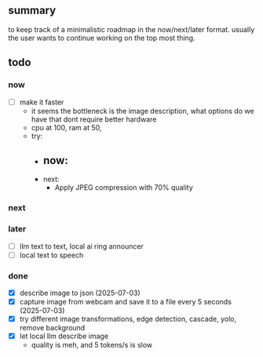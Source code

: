 ## summary

to keep track of a minimalistic roadmap in the now/next/later format. usually the user wants to continue working on the top most thing.

## todo
### now
- [ ] make it faster
  - it seems the bottleneck is the image description, what options do we have that dont require better hardware
  - cpu at 100, ram at 50,
  - try:
    - now: 
      -
    - next:
      - Apply JPEG compression with 70% quality  


### next

### later
- [ ] llm text to text, local ai ring announcer
- [ ] local text to speech

### done
- [x] describe image to json (2025-07-03)
- [x] capture image from webcam and save it to a file every 5 seconds (2025-07-03)
- [x] try different image transformations, edge detection, cascade, yolo, remove background
- [x] let local llm describe image 
  - quality is meh, and 5 tokens/s is slow